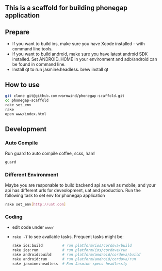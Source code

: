## This is a scaffold for building phonegap application

## Prepare

* If you want to build ios, make sure you have Xcode installed - with command line tools. 
* If you want to build android, make sure you have latest android SDK installed. Set ANDROID_HOME in your environment and adb/android can be found in command line.
* Install qt to run jasmine:headless. brew install qt 

## How to use

```bash
git clone git@github.com:warmwind/phonegap-scaffold.git
cd phonegap-scaffold
rake set_env
rake
open www/index.html
```

## Development

### Auto Compile
Run guard to auto compile coffee, scss, haml
  ```bash
  guard
  ```

### Different Environment
  Maybe you are responable to build backend api as well as mobile, and your api has different urls for deveolopment, uat and production. Run the following task to set env for phonegap application

  ```bash
  rake set_env[http://uat.com]
  ```

### Coding
* edit code under `www/`
* `rake -T` to see available tasks. Frequent tasks might be: 

  ```bash
  rake ios:build         # run platform/ios/cordova/build
  rake ios:run           # run platform/ios/cordova/run
  rake android:build     # run platform/android/cordova/build
  rake android:run       # run platform/android/cordova/run
  rake jasmine:headless  # Run Jasmine specs headlessly
  ```

